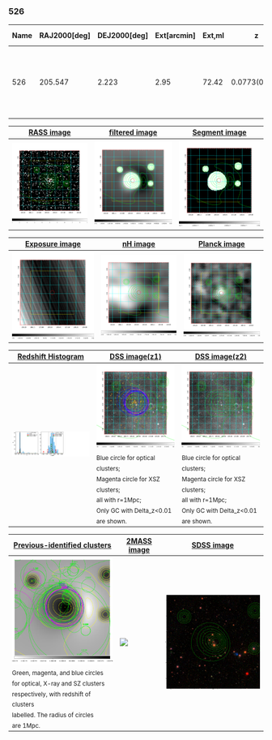 <div STYLE="page-break-after: always;"></div>

### 526

|Name|RAJ2000[deg]|DEJ2000[deg] |Ext[arcmin]| Ext,ml | z | z_src| C|GC(XSZ,Delta_z<0.01)| GC(OPT,Delta_z<0.01)|GC| R_sig[arcmin] | R500[arcmin] | R500[Mpc]| CRsig[c/s] | CR500[c/s] |L500[1E44 erg/s]|F500[1E-12 erg/s/cm^2]| M500[1E14 Msun]|Tx[keV]|Cnt_sig|Beta|Rc[arcmin]|Comment|Alias|
|---|---|---|---|---|---|------|---|--------|---------|----------|---|---|---|---|---|---|---|---|---|---|---|---|---|---|
|526| 205.547| 2.223| 2.95| 72.42| 0.0773(0.005)| z1, z_xsz| B| F20, L03, MCXC, PSZ2, Tar, XB| A, N, W| A, C, F20, L03, MCXC, N, PSZ2, Tar, W, XB| 9.288| 9.749| 0.856| 0.266(0.049)| 0.268(0.050)| 0.764(0.081)| 5.203(0.554)| 1.92(0.10)| 3.28(0.11)| 76.5| 0.922(-0.096+0.057)| 5.101(-0.652+0.516)| -| k369|

|[RASS image](../image/526/526_img.pdf)|[filtered image](../image/526/526_fil.pdf)|[Segment image](../image/526/526_seg.pdf)|
|-------------------|--------------------|-------------------|
| <img src="../image/526/526_img.png" width="300">  | <img src="../image/526/526_fil.png" width="300">   | <img src="../image/526/526_seg.png" width="300">  |

|[Exposure image](../image/526/526_mex.pdf)| [nH image](../image/526/526_nh.pdf)| [Planck image](../image/526/526_p.pdf)|
|-------------------|--------------------|-------------------|
|<img src="../image/526/526_mex.png" width="300">   | <img src="../image/526/526_nh.png" width="300">    | <img src="../image/526/526_p.png" width="300"> |

|[Redshift Histogram](../image/526/526_zg.pdf) | [DSS image(z1)](../image/526/526_dss_z1.pdf)      |  [DSS image(z2)](../image/526/526_dss_z2.pdf)    |
|-------------------|--------------------|-------------------|
|<img src="../image/526/526_zg.png" width="300"> |<img src="../image/526/526_dss_z1.png" width="300"> <sub><br>Blue circle for optical clusters; <br>Magenta circle for XSZ clusters; <br>all with r=1Mpc; <br>Only GC with Delta_z<0.01 are shown. </sub>| <img src="../image/526/526_dss_z2.png" width="300"><sub><br>Blue circle for optical clusters; <br>Magenta circle for XSZ clusters; <br>all with r=1Mpc; <br>Only GC with Delta_z<0.01 are shown. </sub> |

|[Previous-identified clusters](../image/526/526_gc.pdf) | [2MASS image](../image/526/526_2mass.pdf)      |[SDSS image](../image/526/526_sdss.pdf)   |
|-------------------|-------------------|-------------------|
|<img src=../image/526/526_gc.png width="300"> <br><sub>Green, magenta, and blue circles <br>for optical, X-ray and SZ clusters <br>respectively, with redshift of clusters <br>labelled. The radius of circles <br>are 1Mpc.</sub>|<img src="../image/526/526_2mass.png" width="300">  | <img src="../image/526/526_sdss.png" width="300">  |




